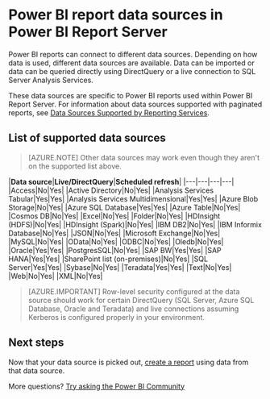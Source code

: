 <properties
   pageTitle="Power BI report data sources in Power BI Report Server"
   description="Power BI reports can connect to different data sources. Depending on how data is used, different data sources are available."
   services="powerbi"
   documentationCenter=""
   authors="guyinacube"
   manager="erikre"
   backup=""
   editor=""
   tags=""
   qualityFocus="no"
   qualityDate=""/>
<tags
   ms.service="powerbi"
   ms.devlang="NA"
   ms.topic="article"
   ms.tgt_pltfrm="NA"
   ms.workload="powerbi"
   ms.date="10/25/2017"
   ms.author="asaxton"/>

# Power BI report data sources in Power BI Report Server

Power BI reports can connect to different data sources. Depending on how data is used, different data sources are available. Data can be imported or data can be queried directly using DirectQuery or a live connection to SQL Server Analysis Services.

These data sources are specific to Power BI reports used within Power BI Report Server. For information about data sources supported with paginated reports, see [Data Sources Supported by Reporting Services](https://docs.microsoft.com/sql/reporting-services/report-data/data-sources-supported-by-reporting-services-ssrs).

## List of supported data sources

> [AZURE.NOTE] Other data sources may work even though they aren't on the supported list above.

|**Data source**|**Live/DirectQuery**|**Scheduled refresh**|
|---|---|---|---|
|Access|No|Yes|
|Active Directory|No|Yes|
|Analysis Services Tabular|Yes|Yes|
|Analysis Services Multidimensional|Yes|Yes|
|Azure Blob Storage|No|Yes|
|Azure SQL Database|Yes|Yes|
|Azure Table|No|Yes|
|Cosmos DB|No|Yes|
|Excel|No|Yes|
|Folder|No|Yes|
|HDInsight (HDFS)|No|Yes|
|HDInsight (Spark)|No|Yes|
|IBM DB2|No|Yes|
|IBM Informix Database|No|Yes|
|JSON|No|Yes|
|Microsoft Exchange|No|Yes|
|MySQL|No|Yes|
|OData|No|Yes|
|ODBC|No|Yes|
|Oledb|No|Yes|
|Oracle|Yes|Yes|
|PostgresSQL|No|Yes|
|SAP BW|Yes|Yes|
|SAP HANA|Yes|Yes|
|SharePoint list (on-premises)|No|Yes|
|SQL Server|Yes|Yes|
|Sybase|No|Yes|
|Teradata|Yes|Yes|
|Text|No|Yes|
|Web|No|Yes|
|XML|No|Yes|

> [AZURE.IMPORTANT] Row-level security configured at the data source should work for certain DirectQuery (SQL Server, Azure SQL Database, Oracle and Teradata) and live connections assuming Kerberos is configured properly in your environment.

## Next steps

Now that your data source is picked out, [create a report](reportserver-quickstart-powerbi-report.md) using data from that data source.

More questions? [Try asking the Power BI Community](https://community.powerbi.com/)